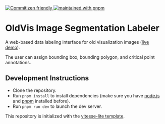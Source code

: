 <a href="http://commitizen.github.io/cz-cli/">
    <img alt="Commitizen friendly" src="https://img.shields.io/badge/commitizen-friendly-brightgreen.svg">
</a>
<a href="https://pnpm.io/">
    <img alt="maintained with pnpm" src="https://img.shields.io/badge/pnpm-F69220?logo=pnpm&logoColor=fff">
</a>

# OldVis Image Segmentation Labeler

A web-based data labeling interface for old visualization images ([live demo](https://oldvis.github.io/image-segmentation-labeler/)).

The user can assign bounding box, bounding polygon, and critical point annotations.

## Development Instructions

- Clone the repository.
- Run `pnpm install` to install dependencies (make sure you have [node.js](https://nodejs.org/) and [pnpm](https://pnpm.io/) installed before).
- Run `pnpm run dev` to launch the dev server.

This repository is initialized with the [vitesse-lite template](https://github.com/antfu/vitesse-lite).
